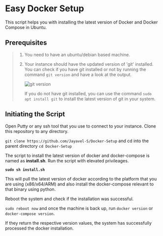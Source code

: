 # Easy Docker Setup
This script helps you with installing the latest version of Docker and Docker Compose in Ubuntu.

## Prerequisites
> 1. You need to have an ubuntu/debian based machine.
> 
> 2. Your instance should have the updated version of 'git' installed. You can check if you have git installed or not by running the command `git version` and have a look at the output.
> 
>       ![git version](https://user-images.githubusercontent.com/101336634/158008355-768918e3-7ced-462f-9a9f-e52e539c875b.png)
>    
>    If you do not have git installed, you can use the command `sudo apt install git` to install the latest version of git in your system.

## Initiating the Script

Open Putty or any ssh tool that you use to connect to your instance. Clone this repository to any directory.

`git clone https://github.com/Jayavel-S/Docker-Setup` and cd into the parent directory `cd Docker-Setup`

The script to install the latest version of docker and docker-compose is named as **install.sh**. Run the script with elevated privileages.

**`sudo sh install.sh`**

This will pull the latest version of docker according to the platform that you are using (x86/x64/ARM) and also install the docker-compose relevant to that binary using python.

Reboot the system and check if the installation was successful.

`sudo reboot now` and once the machine is back up, run `docker version` or `docker-compose version`.

If they return the respective version values, the system has successfully processed the docker installation.
